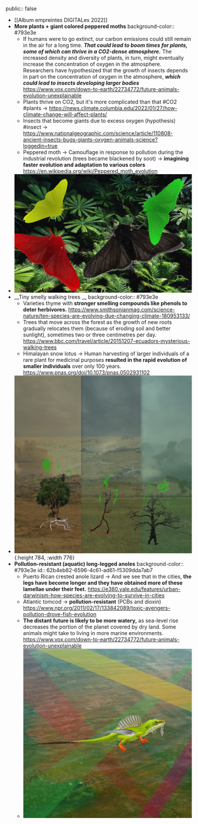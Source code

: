 public:: false

- [[Album empreintes DIGITALes 2022]]
- __More plants + giant colored peppered moths__
  background-color:: #793e3e
	- If humans were to go extinct, our carbon emissions could still remain in the air for a long time. *__That could lead to boom times for plants, some of which can thrive in a CO2-dense atmosphere.__* The increased density and diversity of plants, in turn, might eventually increase the concentration of oxygen in the atmosphere. Researchers have hypothesized that the growth of insects depends in part on the concentration of oxygen in the atmosphere, *__which could lead to insects developing larger bodies__*
	  https://www.vox.com/down-to-earth/22734772/future-animals-evolution-unexplainable
	- Plants thrive on CO2, but it's more complicated than that #CO2 #plants -> https://news.climate.columbia.edu/2022/01/27/how-climate-change-will-affect-plants/
	- Insects that become giants due to excess oxygen (hypothesis) #insect -> https://www.nationalgeographic.com/science/article/110808-ancient-insects-bugs-giants-oxygen-animals-science?loggedin=true
	- Peppered moth -> Camouflage in response to pollution during the industrial revolution (trees became blackened by soot) -> __imagining faster evolution and adaptation to various colors__
	  https://en.wikipedia.org/wiki/Peppered_moth_evolution
- ![_PLANTS-BUG.jpg](../assets/_PLANTS-BUG_1656020042751_0.jpg)
- __Tiny smelly walking trees __
  background-color:: #793e3e
	- Varieties thyme with __stronger smelling compounds like phenols to deter herbivores.__
	  https://www.smithsonianmag.com/science-nature/ten-species-are-evolving-due-changing-climate-180953133/
	- Trees that move across the forest as the growth of new roots gradually relocates them (because of eroding soil and better sunlight), sometimes two or three centimetres per day.
	  https://www.bbc.com/travel/article/20151207-ecuadors-mysterious-walking-trees
	- Himalayan snow lotus -> Human harvesting of larger individuals of a rare plant for medicinal purposes __resulted in the rapid evolution of smaller individuals__ over only 100 years.
	  https://www.pnas.org/doi/10.1073/pnas.0502931102
- ![_WALK-TREE.jpg](../assets/_WALK-TREE_1656017546722_0.jpg){:height 784, :width 776}
- __Pollution-resistant (aquatic) long-legged anoles__
  background-color:: #793e3e
  id:: 62b4eb82-6596-4c61-ad61-f5309dda7ab7
	- Puerto Rican crested anole lizard -> And we see that in the cities, __the legs have become longer and they have obtained more of these lamellae under their feet.__
	  https://e360.yale.edu/features/urban-darwinism-how-species-are-evolving-to-survive-in-cities
	- Atlantic tomcod -> __pollution-resistant__ (PCBs and dioxin)
	  https://www.npr.org/2011/02/17/133842089/toxic-avengers-pollution-drove-fish-evolution
	- __The distant future is likely to be more watery,__ as sea-level rise decreases the portion of the planet covered by dry land. Some animals might take to living in more marine environments.
	  https://www.vox.com/down-to-earth/22734772/future-animals-evolution-unexplainable
	- ![_TOXIN-RESIST-AQUALIZARD.jpg](../assets/_TOXIN-RESIST-AQUALIZARD_1656100705487_0.jpg)
